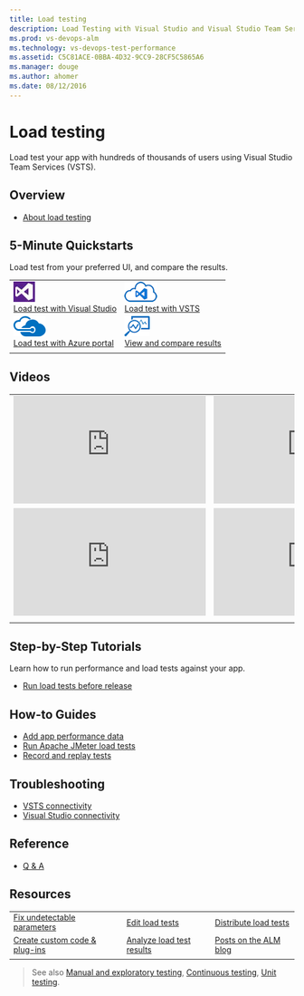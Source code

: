 ```yaml
---
title: Load testing
description: Load Testing with Visual Studio and Visual Studio Team Services (VSTS)
ms.prod: vs-devops-alm
ms.technology: vs-devops-test-performance
ms.assetid: C5C81ACE-0BBA-4D32-9CC9-28CF5C5865A6
ms.manager: douge
ms.author: ahomer
ms.date: 08/12/2016
---
```


# Load testing

Load test your app with hundreds of thousands of users using Visual Studio Team Services (VSTS).

## Overview

* [About load testing](overview.md)

## 5-Minute Quickstarts

Load test from your preferred UI, and compare the results.

| | |
| --- | --- |
| ![icon](_img/visualstudio-icon.png)<br />[Load test with Visual Studio](getting-started-with-performance-testing.md) | ![icon](_img/vsts-icon.png)<br />[Load test with VSTS](get-started-simple-cloud-load-test.md) |
| ![icon](_img/azure-icon.png)<br />[Load test with Azure portal](app-service-web-app-performance-test.md) | ![icon](_img/reviewresults-icon.png)<br />[View and compare results](performance-reports.md) |
| | |

## Videos

| | |
| --- | --- |
| <iframe src="https://channel9.msdn.com/Events/Ignite/New-Zealand-2016/M379/player" width="340" height="190" allowFullScreen="true" frameBorder="0"></iframe> | <iframe src="https://channel9.msdn.com/Blogs/Developer-Support-Series-PGI-Sessions/Developer-Support-Series-Cloud-Load-Testing/player" width="340" height="190" allowFullScreen="true" frameBorder="0"></iframe> |
| <iframe src="https://channel9.msdn.com/Events/TechDays/Techdays-2016-The-Netherlands/Cloud-Based-Load-Testing-of-web-applications-with-Visual-Studio-2015/player" width="340" height="190" allowFullScreen frameBorder="0"></iframe> | <iframe src="https://channel9.msdn.com/Shows/Cloud+Cover/Episode-213-Azure-App-Service-Best-Practices-for-Large-Scale-Applications/player" width="340" height="190" allowFullScreen="true" frameBorder="0"></iframe> |
| | |

## Step-by-Step Tutorials

Learn how to run performance and load tests against your app.

* [Run load tests before release](run-performance-tests-app-before-release.md)

## How-to Guides

* [Add app performance data](get-performance-data-for-load-tests.md)
* [Run Apache JMeter load tests](get-started-jmeter-test.md)
* [Record and replay tests](record-and-replay-cloud-load-tests.md)

## Troubleshooting

* [VSTS connectivity](reference-qa.md#qaconnectts)
* [Visual Studio connectivity](reference-qa.md#troubleshooting)

## Reference

* [Q & A](reference-qa.md)

## Resources

| | | |
| --- | --- | --- |
| [Fix undetectable parameters](https://msdn.microsoft.com/library/ff460245%28v=vs.140%29.aspx) | [Edit load tests](https://msdn.microsoft.com/library/ff406975%28v=vs.140%29.aspx) | [Distribute load tests](https://msdn.microsoft.com/library/dd728093%28v=vs.140%29.aspx) |
| [Create custom code &amp; plug-ins](https://msdn.microsoft.com/library/ee923683%28v=vs.140%29.aspx) |  [Analyze load test results](https://msdn.microsoft.com/library/ee923686%28v=vs.140%29.aspx) | [Posts on the ALM blog](https://social.msdn.microsoft.com/Search/en-US?query=performance%20testing&beta=0&rn=Microsoft+Application+Lifecycle+Management&rq=site:https://blogs.msdn.microsoft.com/visualstudioalm&ac=4) |
| | | |

> See also [Manual and exploratory testing](../manual-test/index.md), [Continuous testing](../build-release/test/index.md), [Unit testing](https://docs.microsoft.com/visualstudio/test/developer-testing-scenarios).

